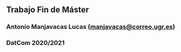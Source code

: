 ## Trabajo Fin de Máster

### Antonio Manjavacas Lucas (<manjavacas@correo.ugr.es>)
### DatCom 2020/2021
